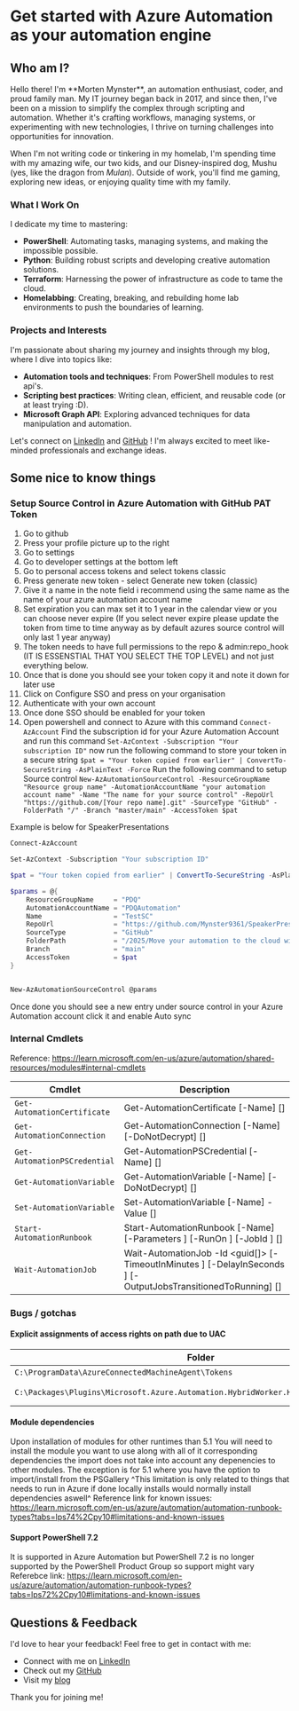 # Get started with Azure Automation as your automation engine

## Who am I?

<div style="display: flex; align-items: center; flex-wrap: wrap;">
  <div style="flex: 1; min-width: 250px;">
    Hello there! I'm **Morten Mynster**, an automation enthusiast, coder, and proud family man. My IT journey began back in 2017, and since then, I've been on a mission to simplify the complex through scripting and automation. Whether it's crafting workflows, managing systems, or experimenting with new technologies, I thrive on turning challenges into opportunities for innovation.
  </div>
</div>

When I'm not writing code or tinkering in my homelab, I'm spending time with my amazing wife, our two kids, and our Disney-inspired dog, Mushu (yes, like the dragon from *Mulan*). Outside of work, you'll find me gaming, exploring new ideas, or enjoying quality time with my family.

### What I Work On
I dedicate my time to mastering:
- **PowerShell**: Automating tasks, managing systems, and making the impossible possible.
- **Python**: Building robust scripts and developing creative automation solutions.
- **Terraform**: Harnessing the power of infrastructure as code to tame the cloud.
- **Homelabbing**: Creating, breaking, and rebuilding home lab environments to push the boundaries of learning.

### Projects and Interests
I'm passionate about sharing my journey and insights through my blog, where I dive into topics like:
- **Automation tools and techniques**: From PowerShell modules to rest api's.
- **Scripting best practices**: Writing clean, efficient, and reusable code (or at least trying :D).
- **Microsoft Graph API**: Exploring advanced techniques for data manipulation and automation.


Let's connect on [LinkedIn](https://www.linkedin.com/in/mortenmynster/) and [GitHub](https://github.com/Mynster9361) ! I'm always excited to meet like-minded professionals and exchange ideas.

## Some nice to know things

### Setup Source Control in Azure Automation with GitHub PAT Token
1. Go to github
2. Press your profile picture up to the right
3. Go to settings
4. Go to developer settings at the bottom left
5. Go to personal access tokens and select tokens classic
6. Press generate new token - select Generate new token (classic)
7. Give it a name in the note field i recommend using the same name as the name of your azure automation account name
8. Set expiration you can max set it to 1 year in the calendar view or you can choose never expire (If you select never expire please update the token from time to time anyway as by default azures source control will only last 1 year anyway)
9. The token needs to have full permissions to the repo & admin:repo_hook (IT IS ESSENSTIAL THAT YOU SELECT THE TOP LEVEL) and not just everything below. 
10. Once that is done you should see your token copy it and note it down for later use
11. Click on Configure SSO and press on your organisation
12. Authenticate with your own account
13. Once done SSO should be enabled for your token
14. Open powershell and connect to Azure with this command
`Connect-AzAccount`
Find the subscription id for your Azure Automation Account and run this command
`Set-AzContext -Subscription "Your subscription ID"`
now run the following command to store your token in a secure string
`$pat = "Your token copied from earlier" | ConvertTo-SecureString -AsPlainText -Force`
Run the following command to setup Source control
`New-AzAutomationSourceControl -ResourceGroupName "Resource group name" -AutomationAccountName "your automation account name" -Name "The name for your source control" -RepoUrl "https://github.com/[Your repo name].git" -SourceType "GitHub" -FolderPath "/" -Branch "master/main" -AccessToken $pat`

Example is below for SpeakerPresentations 
```powershell
Connect-AzAccount

Set-AzContext -Subscription "Your subscription ID"

$pat = "Your token copied from earlier" | ConvertTo-SecureString -AsPlainText -Force

$params = @{
    ResourceGroupName     = "PDQ"
    AutomationAccountName = "PDQAutomation"
    Name                  = "TestSC"
    RepoUrl               = "https://github.com/Mynster9361/SpeakerPresentations.git"
    SourceType            = "GitHub"
    FolderPath            = "/2025/Move your automation to the cloud with Azure automation - PDQ/PowerShell/v5.1"
    Branch                = "main"
    AccessToken           = $pat
}


New-AzAutomationSourceControl @params
```
Once done you should see a new entry under source control in your Azure Automation account click it and enable Auto sync

### Internal Cmdlets
Reference: https://learn.microsoft.com/en-us/azure/automation/shared-resources/modules#internal-cmdlets

| Cmdlet                       | Description                                                                                                                               |
| ---------------------------- | ----------------------------------------------------------------------------------------------------------------------------------------- |
| `Get-AutomationCertificate`  | Get-AutomationCertificate [-Name] <string> [<CommonParameters>]                                                                           |
| `Get-AutomationConnection`   | Get-AutomationConnection [-Name] <string> [-DoNotDecrypt] [<CommonParameters>]                                                            |
| `Get-AutomationPSCredential` | Get-AutomationPSCredential [-Name] <string> [<CommonParameters>]                                                                          |
| `Get-AutomationVariable`     | Get-AutomationVariable [-Name] <string> [-DoNotDecrypt] [<CommonParameters>]                                                              |
| `Set-AutomationVariable`     | Set-AutomationVariable [-Name] <string> -Value <Object> [<CommonParameters>]                                                              |
| `Start-AutomationRunbook`    | Start-AutomationRunbook [-Name] <string> [-Parameters <IDictionary>] [-RunOn <string>] [-JobId <guid>] [<CommonParameters>]               |
| `Wait-AutomationJob`         | Wait-AutomationJob -Id <guid[]> [-TimeoutInMinutes <int>] [-DelayInSeconds <int>] [-OutputJobsTransitionedToRunning] [<CommonParameters>] |


### Bugs / gotchas

#### Explicit assignments of access rights on path due to UAC

| Folder                                                                               | Permissions      |
| ------------------------------------------------------------------------------------ | ---------------- |
| `C:\ProgramData\AzureConnectedMachineAgent\Tokens`                                   | Read             |
| `C:\Packages\Plugins\Microsoft.Azure.Automation.HybridWorker.HybridWorkerForWindows` | Read and Execute |

#### Module dependencies
Upon installation of modules for other runtimes than 5.1 You will need to install the module you want to use along with all of it corresponding dependencies the import does not take into account any depenencies to other modules.
The exception is for 5.1 where you have the option to import/install from the PSGallery
^This limitation is only related to things that needs to run in Azure if done locally installs would normally install dependencies aswell^
Reference link for known issues: https://learn.microsoft.com/en-us/azure/automation/automation-runbook-types?tabs=lps74%2Cpy10#limitations-and-known-issues

#### Support PowerShell 7.2
It is supported in Azure Automation but PowerShell 7.2 is no longer supported by the PowerShell Product Group so support might vary
Referebce link: https://learn.microsoft.com/en-us/azure/automation/automation-runbook-types?tabs=lps72%2Cpy10#limitations-and-known-issues





## Questions & Feedback

I'd love to hear your feedback! Feel free to get in contact with me:
- Connect with me on [LinkedIn](https://www.linkedin.com/in/mortenmynster/)
- Check out my [GitHub](https://github.com/Mynster9361)
- Visit my [blog](https://mynster9361.github.io/)

Thank you for joining me!
